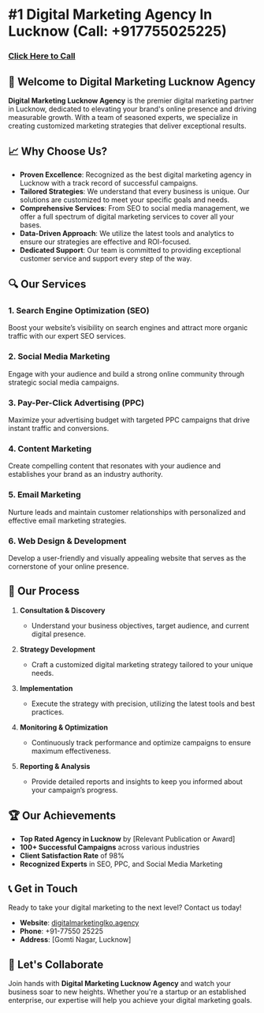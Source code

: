 # #1 Digital Marketing Agency In Lucknow (Call: +917755025225)

### [Click Here to Call](https://tel:+917755025225)


## 🌟 Welcome to Digital Marketing Lucknow Agency

**Digital Marketing Lucknow Agency** is the premier digital marketing partner in Lucknow, dedicated to elevating your brand's online presence and driving measurable growth. With a team of seasoned experts, we specialize in creating customized marketing strategies that deliver exceptional results.

## 📈 Why Choose Us?

- **Proven Excellence**: Recognized as the best digital marketing agency in Lucknow with a track record of successful campaigns.
- **Tailored Strategies**: We understand that every business is unique. Our solutions are customized to meet your specific goals and needs.
- **Comprehensive Services**: From SEO to social media management, we offer a full spectrum of digital marketing services to cover all your bases.
- **Data-Driven Approach**: We utilize the latest tools and analytics to ensure our strategies are effective and ROI-focused.
- **Dedicated Support**: Our team is committed to providing exceptional customer service and support every step of the way.

## 🔍 Our Services

### 1. **Search Engine Optimization (SEO)**
Boost your website’s visibility on search engines and attract more organic traffic with our expert SEO services.

### 2. **Social Media Marketing**
Engage with your audience and build a strong online community through strategic social media campaigns.

### 3. **Pay-Per-Click Advertising (PPC)**
Maximize your advertising budget with targeted PPC campaigns that drive instant traffic and conversions.

### 4. **Content Marketing**
Create compelling content that resonates with your audience and establishes your brand as an industry authority.

### 5. **Email Marketing**
Nurture leads and maintain customer relationships with personalized and effective email marketing strategies.

### 6. **Web Design & Development**
Develop a user-friendly and visually appealing website that serves as the cornerstone of your online presence.

## 🚀 Our Process

1. **Consultation & Discovery**
   - Understand your business objectives, target audience, and current digital presence.
   
2. **Strategy Development**
   - Craft a customized digital marketing strategy tailored to your unique needs.
   
3. **Implementation**
   - Execute the strategy with precision, utilizing the latest tools and best practices.
   
4. **Monitoring & Optimization**
   - Continuously track performance and optimize campaigns to ensure maximum effectiveness.
   
5. **Reporting & Analysis**
   - Provide detailed reports and insights to keep you informed about your campaign’s progress.

## 🏆 Our Achievements

- **Top Rated Agency in Lucknow** by [Relevant Publication or Award]
- **100+ Successful Campaigns** across various industries
- **Client Satisfaction Rate** of 98%
- **Recognized Experts** in SEO, PPC, and Social Media Marketing

## 📞 Get in Touch

Ready to take your digital marketing to the next level? Contact us today!

- **Website**: [digitalmarketinglko.agency](https://digitalmarketinglko.agency)
- **Phone**: +91-77550 25225
- **Address**: [Gomti Nagar, Lucknow]

## 🤝 Let's Collaborate

Join hands with **Digital Marketing Lucknow Agency** and watch your business soar to new heights. Whether you're a startup or an established enterprise, our expertise will help you achieve your digital marketing goals.

